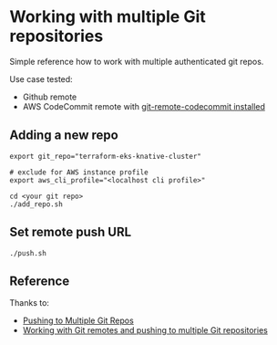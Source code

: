 # Working with multiple Git repositories

Simple reference how to work with multiple authenticated git repos. 

Use case tested:

- Github remote
- AWS CodeCommit remote with [git-remote-codecommit installed](https://docs.aws.amazon.com/codecommit/latest/userguide/setting-up-git-remote-codecommit.html)

## Adding a new repo

```
export git_repo="terraform-eks-knative-cluster"

# exclude for AWS instance profile
export aws_cli_profile="<localhost cli profile>"

cd <your git repo>
./add_repo.sh
```

## Set remote push URL

```
./push.sh

```

## Reference

Thanks to:

- [Pushing to Multiple Git Repos](https://gist.github.com/rvl/c3f156e117e22a25f242)
- [Working with Git remotes and pushing to multiple Git repositories](https://jigarius.com/blog/multiple-git-remote-repositories)
